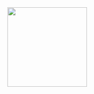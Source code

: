 
<div>
    <img height="180em" src="https://github-readme-stats.vercel.app/api?username=GuilhermeSantos01&show_icons=true&theme=dark&include_all_commits=true&count_private=true"/>
    <img height="180em" src="https://github-readme-stats.vercel.app/api/top-langs/?username=GuilhermeSantos01&layout=compact&langs_count=7&theme=dark"/>
 </div>
